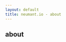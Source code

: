 ```yaml
---
layout: default
title: neumant.io - about
---
```

<div class="blurb">
	<h2>about</h2><br>
</div><!-- /.blurb -->
